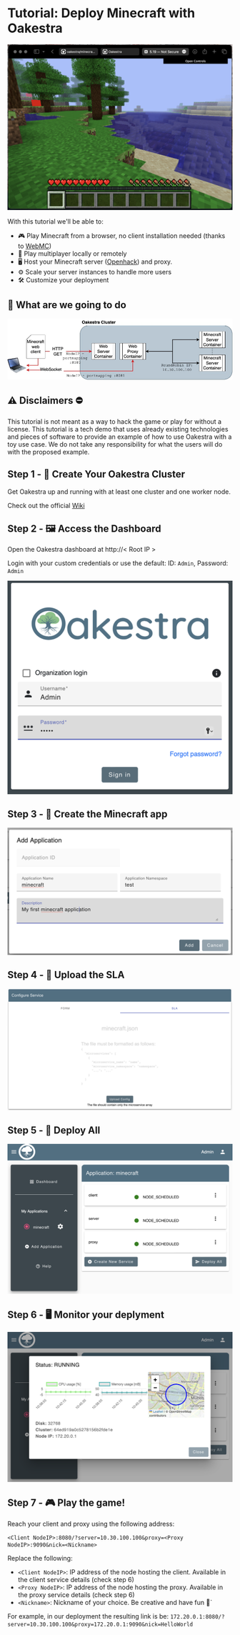 # Tutorial: Deploy Minecraft with Oakestra

![](img/minecraft-full.png)

With this tutorial we'll be able to:
- 🎮 Play Minecraft from a browser, no client installation needed (thanks to [WebMC](https://github.com/michaljaz/webmc))
- 👭 Play multiplayer locally or remotely 
- 🖥️ Host your Minecraft server ([Openhack](https://github.com/noelbundick/minecraft-server)) and proxy. 
- ⚙️ Scale your server instances to handle more users
- 🛠️ Customize your deployment 

## 🤔 What are we going to do

![architecture](img/MinecraftArchitecture.jpg)

## ⚠️ Disclaimers ⛔️

This tutorial is not meant as a way to hack the game or play for without a license. This tutorial is a tech demo that uses already existing technologies and pieces of software to provide an example of how to use Oakestra with a toy use case. We do not take any responsibility for what the users will do with the proposed example. 

## Step 1 - 🌳 Create Your Oakestra Cluster

Get Oakestra up and running with at least one cluster and one worker node. 

Check out the official [Wiki](https://www.oakestra.io/docs/getstarted/get-started-cluster/)

## Step 2 - 🖼️ Access the Dashboard 

Open the Oakestra dashboard at 
http://< Root IP >

Login with your custom credentials or use the default: ID: `Admin`, Password: `Admin`

![login](img/login.png)

## Step 3 - 👾 Create the Minecraft app

![app](img/newapp.png)

## Step 4 - 📁 Upload the SLA

![sla](img/sla.png)

## Step 5 - 📲 Deploy All

![apps](img/dashboard.png)

## Step 6 - 🖥️ Monitor your deplyment

![monitor](img/stats.png)

## Step 7 - 🎮 Play the game! 

Reach your client and proxy using the following address:

```
<Client NodeIP>:8080/?server=10.30.100.100&proxy=<Proxy NodeIP>:9090&nick=<Nickname>
```

Replace the following:

- `<Client NodeIP>`: IP address of the node hosting the client. Available in the client service details (check step 6)
- `<Proxy NodeIP>`: IP address of the node hosting the proxy. Available in the proxy service details (check step 6)
- `<Nickname>`: Nickname of your choice. Be creative and have fun 🤩`

For example, in our deployment the resulting link is be: `172.20.0.1:8080/?server=10.30.100.100&proxy=172.20.0.1:9090&nick=HelloWorld`




